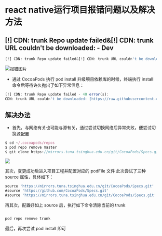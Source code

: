 # react native运行项目报错问题以及解决方法

## [!] CDN: trunk Repo update failed&[!] CDN: trunk URL couldn't be downloaded: - Dev


```js
[!] CDN: trunk Repo update failed&[!] CDN: trunk URL couldn't be downloaded: - Dev
```
![报错图片](https://imgconvert.csdnimg.cn/aHR0cHM6Ly91cGxvYWQtaW1hZ2VzLmppYW5zaHUuaW8vdXBsb2FkX2ltYWdlcy8zMDk1MTU2LTZlYmI5MDY2YWUyZDljYzMucG5n?x-oss-process=image/format,png)

* 通过 CocoaPods 执行 pod install 升级项目依赖库的时候，终端执行 install 命令后等待许久抛出了如下异常信息：

```js
[!] CDN: trunk Repo update failed - 40 error(s):
CDN: trunk URL couldn't be downloaded: [https://raw.githubusercontent.com/CocoaPods/Specs/master/Specs/7/2/d/GCDWebServer/1.2/GCDWebServer.podspec.json](https://raw.githubusercontent.com/CocoaPods/Specs/master/Specs/7/2/d/GCDWebServer/1.2/GCDWebServer.podspec.json), error: execution expired
```

## 解决办法

* 首先，与网络有关也可能与源有关，通过尝试切换网络后异常失败，便尝试切换源配置

```js
$ cd ~/.cocoapods/repos
$ pod repo remove master
$ git clone https://mirrors.tuna.tsinghua.edu.cn/git/CocoaPods/Specs.git master
```

![](https://imgconvert.csdnimg.cn/aHR0cHM6Ly91cGxvYWQtaW1hZ2VzLmppYW5zaHUuaW8vdXBsb2FkX2ltYWdlcy8zMDk1MTU2LWIxNWE5OGVmZGIwZWMzOGEucG5n?x-oss-process=image/format,png)

其次，变更成功后进入项目工程并配置对应的 podFile 文件
此次尝试了三种 source 属性，具体如下：

```js
source 'https://mirrors.tuna.tsinghua.edu.cn/git/CocoaPods/Specs.git'
#source 'https://github.com/CocoaPods/Specs.git'
#source 'https://mirrors.tuna.tsinghua.edu.cn/git/CocoaPods/Specs.git'
```

再其次，配置好如上 source 后，执行如下命令清除当前的 trunk

```js

pod repo remove trunk

```

最后，再次尝试 pod install 即可

